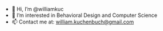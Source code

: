 - 👋 Hi, I’m @williamkuc
- 👀 I’m interested in Behavioral Design and Computer Science
- 📫 Contact me at: william.kuchenbuch@gmail.com
